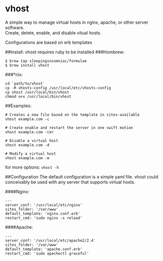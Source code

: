 # vhost
A simple way to manage virtual hosts in nginx, apache, or other server software.  
Create, delete, enable, and disable vitual hosts.

Configurations are based on erb templates

##Install:
vhost requires ruby to be installed
###Hombrew:

    $ brew tap sleepinginsomniac/formulae
    $ brew install vhost
    
###*nix:

	cd `path/to/vhost`
	cp -R vhosts-config /usr/local/etc/vhosts-config
    cp vhost /usr/local/bin/vhost
    chmod u+x /usr/local/bin/vhost

##Examples:

	# Creates a new file based on the template in sites-available
	vhost example.com -c

	# Create enable and restart the server in one swift motion
	vhost example.com -cer

	# Disable a virtual host
	vhost example.com -d

	# Modify a virtual host
	vhost example.com -m
	
for more options: `vhost -h`

##Configuration
The default configuration is a simple yaml file. vhost could conceivably be used with any server that supports virtual hosts.

####Nginx:

	---
	server_conf: '/usr/local/etc/nginx'
	sites_folder: '/var/www'
	default_template: 'nginx.conf.erb'
	restart_cmd: 'sudo nginx -s reload'

####Apache:

	---
	server_conf: '/usr/local/etc/apache2/2.4'
	sites_folder: '/var/www'
	default_template: 'apache.conf.erb'
	restart_cmd: 'sudo apachectl graceful'

